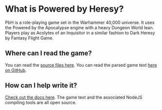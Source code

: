 # What is Powered by Heresy?
PbH is a role-playing game set in the Warhammer 40,000 universe. It uses the Powered by the Apocalypse engine with a heavy Dungeon World lean. Players play as Acolytes of an Inquisitor in a similar fashion to Dark Heresy by Fantasy Flight Game.

## Where can I read the game?
You can read the [source files here](https://github.com/Vindexus/PoweredByHeresy/source). You can read the parsed game text [here on GitHub](https://github.com/Vindexus/PoweredByHeresy/game/github).

## How can I help write it?
[Check out the docs here](http://github.com/Vindexus/PoweredByHeresy/docs). The game text and the associated NodeJS compiling tools are all open source.
